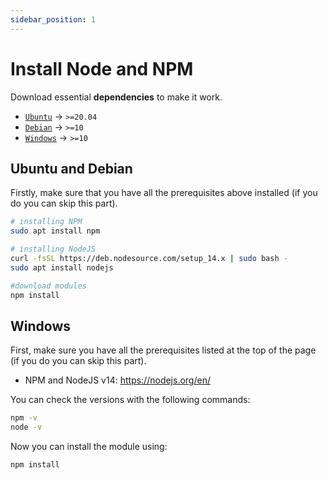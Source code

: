 ```yaml
---
sidebar_position: 1
---
```


# Install Node and NPM

Download essential **dependencies** to make it work.

- [`Ubuntu`](#ubuntu-and-debian) → `>=20.04`
- [`Debian`](#ubuntu-and-debian) → `>=10`
- [`Windows`](#windows) → `>=10`

## Ubuntu and Debian

Firstly, make sure that you have all the prerequisites above installed (if you do you can skip this part).

```bash
# installing NPM
sudo apt install npm

# installing NodeJS
curl -fsSL https://deb.nodesource.com/setup_14.x | sudo bash -
sudo apt install nodejs

#download modules
npm install
```

## Windows

First, make sure you have all the prerequisites listed at the top of the page (if you do you can skip this part).

- NPM and NodeJS v14: https://nodejs.org/en/

You can check the versions with the following commands:

```bat
npm -v
node -v
```

Now you can install the module using:

```bash
npm install
```
